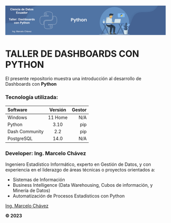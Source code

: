 
<p align="center"><img src="assets/python-banner_1.png"/></p>

# TALLER DE DASHBOARDS CON PYTHON <br>
El presente repositorio muestra una introducción al desarrollo de Dashboards con **Python**
### Tecnología utilizada: <br>

| Software       | Versión | Gestor |
| :---           | :----:  | ---:   |
| Windows        | 11 Home | N/A    |
| Python         | 3.10    | pip    |
| Dash Community | 2.2     | pip    |
| PostgreSQL     | 14.0    | N/A    |

### Developer: Ing. Marcelo Chávez <br>
Ingeniero Estadístico Informático, experto en Gestión de Datos, y con experiencia en el liderazgo de áreas técnicas o proyectos orientados a:

* Sistemas de Información
* Business Intelligence (Data Warehousing, Cubos de información, y Minería de Datos)
* Automatización de Procesos Estadísticos con Python

[Ing. Marcelo Chávez](https://www.linkedin.com/in/marcelochavezec/)

**© 2023**